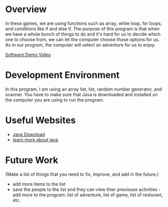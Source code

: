 # Overview

In these games, we are using functions such as array, while loop, for loops, and conditions like if and else if.
The purpose of this program is that when we have a whole bunch of things to do and it's hard for us to decide which one to choose from, we can let the computer choose those options for us. As in our program, the computer will select an adventure for us to enjoy.

[Software Demo Video](https://youtu.be/ovO4AZFVPwU)

# Development Environment

In this program, I am using an array list, list, random number generator, and scanner.
You have to make sure that Java is downloaded and installed on the computer you are using to run the program.

# Useful Websites

- [Java Download](https://www.oracle.com/java/technologies/downloads/)
- [learn more about java](https://www.w3schools.com/java/default.asp)

# Future Work

{Make a list of things that you need to fix, improve, and add in the future.}

- add more items to the list 
- save the people to the list and they can view thier previouse activities 
-add more to the program: list of adventure, list of game, list of resturant, etc. 